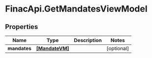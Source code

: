 # FinacApi.GetMandatesViewModel

## Properties
Name | Type | Description | Notes
------------ | ------------- | ------------- | -------------
**mandates** | [**[MandateVM]**](MandateVM.md) |  | [optional] 

